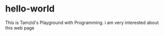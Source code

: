 # hello-world

This is Tamzid's Playground with Programming.
 i am very interested about this web page
